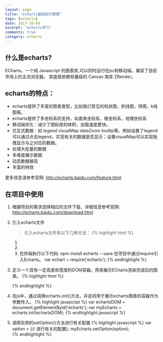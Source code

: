 ```yaml
---
layout: page
title: "echarts基础知识整理"
tags: [echarts]
date: 2017-10-09
excerpt: "echarts学习"
comments: true
category: echarts
---
```

## 什么是echarts?
ECharts，一个纯 Javascript 的图表库,可以同时运行在pc和移动端。兼容了目前市场上的主流浏览器。
其底层依赖轻量级的 Canvas 类库 ZRender。

## echarts的特点：
- echarts提供了丰富的图表类型，比如我们常见的柱状图，折线图，饼图，k线图等。  
- echarts提供了多坐标系的支持，如直角坐标系，极坐标系，地理坐标系
- 移动端优化：减少了图标库的体积，加载速度更快。
- 交互式数据：如 legend visualMap dataZoom tooltip等。例如设置了legend可以通过点击legend，实现有关的数据是否显示；设置visualMap可以实现拖拽显示与之对应的数据。
- 处理大批量的数据
- 多维度展示数据
- 动态数据展现
- 丰富的特效

更多信息请参考官网: <http://echarts.baidu.com/feature.html> 

## 在项目中使用
1. 根据项目的需求选择相应的文件下载，详细信息参考官网: <http://echarts.baidu.com/download.html>
2. 引入echarts文件
    > 引入echarts文件有以下几种方法：
    {% highlight html %}
    <!-- 引入下载的ECharts 文件 -->
    1. <script src="echarts.min.js"></script>
    2. <!-- 通过cdn引入ECharts文件 -->
       <script src="https://cdnjs.cloudflare.com/ajax/libs/echarts/3.7.1/echarts.common.min.js"></script>
    3. <!-- 在webpack中使用 -->
        在终端执行以下代码:
          npm install echarts --save
        在项目中通过require引入Echarts。
          var echart = require('echarts');
    {% endhighlight %} 
       
3. 定义一个具有一定高度和宽度的DOM容器。用来展示ECharts渲染完成后的图表。
   {% highlight html %}
      <!-- 需要在样式表中设定宽高 -->
      <div id="echarts"></div>
   {% endhighlight %}
4. 在js中，通过调用echarts.init()方法，并且将用于展示echarts图表的容器作为参数传入。
    {% highlight javascript %}
    var echartsDOM = document.getElementById('echarts');
    var myEcharts = echarts.init(echartsDOM);
    {% endhighlight javascript %}
5. 调用实例的setOption()方法进行有关配置
    {% highlight javascript %}
    var option = {// 进行有关的配置};
    myEcharts.setOption(option);   
    {% endhighlight %}
